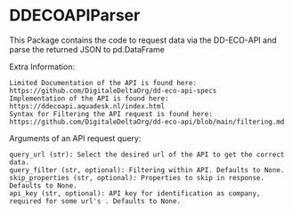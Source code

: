 # DDECOAPIParser

This Package contains the code to request data via the DD-ECO-API and parse the returned JSON to pd.DataFrame

Extra Information:

    Limited Documentation of the API is found here: https://github.com/DigitaleDeltaOrg/dd-eco-api-specs
    Implementation of the API is found here: https://ddecoapi.aquadesk.nl/index.html
    Syntax for Filtering the API request is found here: https://github.com/DigitaleDeltaOrg/dd-eco-api/blob/main/filtering.md

Arguments of an API request query:

    query_url (str): Select the desired url of the API to get the correct data.
    query_filter (str, optional): Filtering within API. Defaults to None.
    skip_properties (str, optional): Properties to skip in response. Defaults to None.
    api_key (str, optional): API key for identification as company, required for some url's . Defaults to None.

